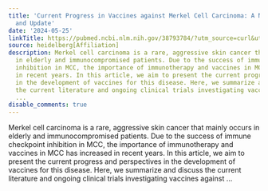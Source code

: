 ```yaml
---
title: 'Current Progress in Vaccines against Merkel Cell Carcinoma: A Narrative Review
  and Update'
date: '2024-05-25'
linkTitle: https://pubmed.ncbi.nlm.nih.gov/38793784/?utm_source=curl&utm_medium=rss&utm_campaign=pubmed-2&utm_content=1FakS-2QOkCT8HsMOQP1bCRQ4YzyumYOmxmF0moLsQ3dFB1E9V&fc=20220326224207&ff=20240525190013&v=2.18.0.post9+e462414
source: heidelberg[Affiliation]
description: Merkel cell carcinoma is a rare, aggressive skin cancer that mainly occurs
  in elderly and immunocompromised patients. Due to the success of immune checkpoint
  inhibition in MCC, the importance of immunotherapy and vaccines in MCC has increased
  in recent years. In this article, we aim to present the current progress and perspectives
  in the development of vaccines for this disease. Here, we summarize and discuss
  the current literature and ongoing clinical trials investigating vaccines against
  ...
disable_comments: true
---
```

Merkel cell carcinoma is a rare, aggressive skin cancer that mainly occurs in elderly and immunocompromised patients. Due to the success of immune checkpoint inhibition in MCC, the importance of immunotherapy and vaccines in MCC has increased in recent years. In this article, we aim to present the current progress and perspectives in the development of vaccines for this disease. Here, we summarize and discuss the current literature and ongoing clinical trials investigating vaccines against ...